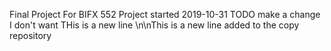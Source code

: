 Final Project For BIFX 552
Project started 2019-10-31
TODO make a change I don't want
THis is a new line
\n\nThis is a new line added to the copy repository
